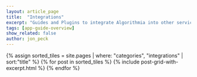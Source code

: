 ```yaml
---
layout: article_page
title:  "Integrations"
excerpt: "Guides and Plugins to integrate Algorithmia into other services/apps"
tags: [app-guide-overview]
show_related: false
author: jon_peck
---
```


<div class="syn-row">
{% assign sorted_tiles = site.pages | where: "categories", "integrations" | sort:"title" %}
{% for post in sorted_tiles %}
  {% include post-grid-with-excerpt.html %}
{% endfor %}
</div>

